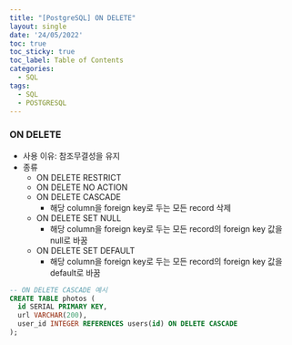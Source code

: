 ```yaml
---
title: "[PostgreSQL] ON DELETE"
layout: single
date: '24/05/2022'
toc: true
toc_sticky: true
toc_label: Table of Contents
categories:
  - SQL
tags:
  - SQL
  - POSTGRESQL
---
```


### ON DELETE
* 사용 이유: 참조무결성을 유지
* 종류
  * ON DELETE RESTRICT
  * ON DELETE NO ACTION
  * ON DELETE CASCADE
    * 해당 column을 foreign key로 두는 모든 record 삭제
  * ON DELETE SET NULL
    * 해당 column을 foreign key로 두는 모든 record의 foreign key 값을 null로 바꿈
  * ON DELETE SET DEFAULT
    * 해당 column을 foreign key로 두는 모든 record의 foreign key 값을 default로 바꿈

```sql
-- ON DELETE CASCADE 예시
CREATE TABLE photos (
  id SERIAL PRIMARY KEY,
  url VARCHAR(200),
  user_id INTEGER REFERENCES users(id) ON DELETE CASCADE
);
```


